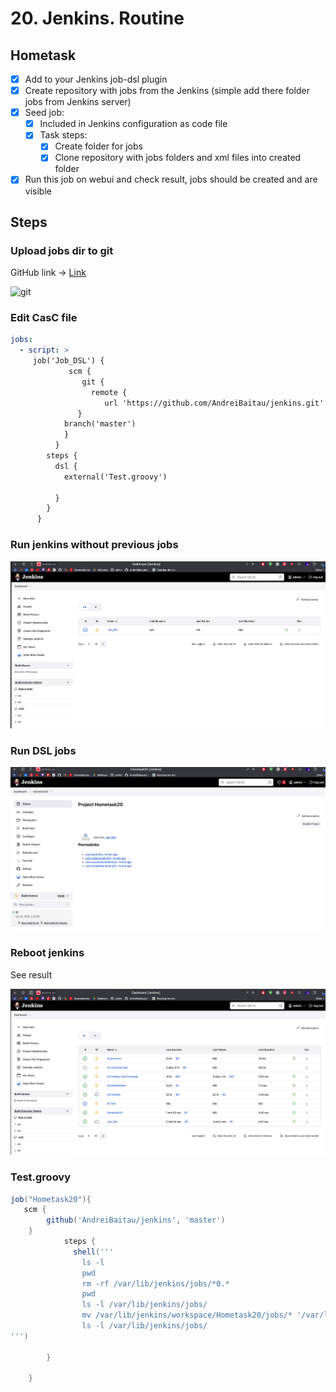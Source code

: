 # 20. Jenkins. Routine

## Hometask

- [x] Add to your Jenkins job-dsl plugin
- [x] Create repository with jobs from the Jenkins (simple add there folder jobs from Jenkins server)
- [x] Seed job:
    - [x] Included in Jenkins configuration as code file
    - [x] Task steps:
        - [x] Create folder for jobs
        - [x] Clone repository with jobs folders and xml files into created folder
- [x] Run this job on webui and check result, jobs should be created and are visible

## Steps 

### Upload jobs dir to git

GitHub link -> [Link](https://github.com/AndreiBaitau/jenkins/tree/master)

![git](git.png)

### Edit CasC file

```yaml
jobs:
  - script: >
     job('Job_DSL') {
             scm {
                git {
                  remote {
                     url 'https://github.com/AndreiBaitau/jenkins.git'
               }
            branch('master')
            }
          }
        steps {
          dsl {
            external('Test.groovy')

          }
        }
      }
```

### Run jenkins without previous jobs

![1](1.png)

### Run DSL jobs


![3](3.png)

### Reboot jenkins

See result

![4](4.png)

### Test.groovy

```groovy
job("Hometask20"){
   scm {
        github('AndreiBaitau/jenkins', 'master')
    }
            steps {
              shell('''
                ls -l
                pwd
                rm -rf /var/lib/jenkins/jobs/*0.*
                pwd
                ls -l /var/lib/jenkins/jobs/
                mv /var/lib/jenkins/workspace/Hometask20/jobs/* '/var/lib/jenkins/jobs/'
                ls -l /var/lib/jenkins/jobs/
''')
     
        }

    }
```